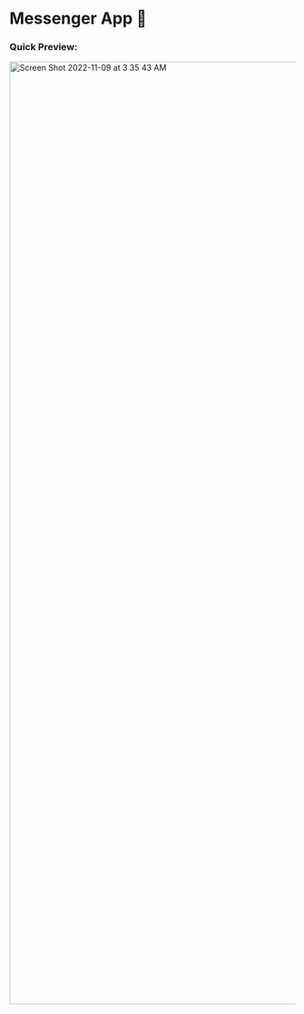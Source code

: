 # Messenger App :eyes:

### Quick Preview:

<img width="1660" alt="Screen Shot 2022-11-09 at 3 35 43 AM" src="https://user-images.githubusercontent.com/19621827/200801084-b6bdff51-3f76-4b4a-9ad6-5679b548c45f.png">
